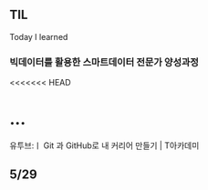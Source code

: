 ﻿## TIL

Today I learned 

### 빅데이터를 활용한 스마트데이터 전문가 양성과정 

<<<<<<< HEAD

...
=======


유투브:ㅣ Git 과 GitHub로 내 커리어 만들기 | T아카데미 


## 5/29

